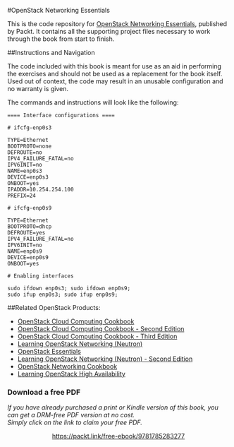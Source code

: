 


#OpenStack Networking Essentials

This is the code repository for [OpenStack Networking Essentials](https://www.packtpub.com/virtualization-and-cloud/openstack-networking-essentials?utm_source=github&utm_medium=repository&utm_campaign=9781785283277), published by Packt. It contains all the supporting project files necessary to work through the book from start to finish.

##Instructions and Navigation

The code included with this book is meant for use as an aid in performing the exercises and should not be used as a replacement for the book itself.
Used out of context, the code may result in an unusable configuration and no warranty is given.

The commands and instructions will look like the following:
```
==== Interface configurations ====

# ifcfg-enp0s3

TYPE=Ethernet
BOOTPROTO=none
DEFROUTE=no
IPV4_FAILURE_FATAL=no
IPV6INIT=no
NAME=enp0s3
DEVICE=enp0s3
ONBOOT=yes
IPADDR=10.254.254.100
PREFIX=24

# ifcfg-enp0s9

TYPE=Ethernet
BOOTPROTO=dhcp
DEFROUTE=yes
IPV4_FAILURE_FATAL=no
IPV6INIT=no
NAME=enp0s9
DEVICE=enp0s9
ONBOOT=yes 

# Enabling interfaces

sudo ifdown enp0s3; sudo ifdown enp0s9; 
sudo ifup enp0s3; sudo ifup enp0s9;
```


##Related OpenStack Products:
* [OpenStack Cloud Computing Cookbook](https://www.packtpub.com/virtualization-and-cloud/openstack-cloud-computing-cookbook?utm_source=github&utm_medium=repository&utm_campaign=9781849517324)
* [OpenStack Cloud Computing Cookbook - Second Edition](https://www.packtpub.com/virtualization-and-cloud/openstack-cloud-computing-cookbook-second-edition?utm_source=github&utm_medium=repository&utm_campaign=9781782167587)
* [OpenStack Cloud Computing Cookbook - Third Edition](https://www.packtpub.com/virtualization-and-cloud/openstack-cloud-computing-cookbook-third-edition?utm_source=github&utm_medium=repository&utm_campaign=9781782174783)
* [Learning OpenStack Networking (Neutron)](https://www.packtpub.com/virtualization-and-cloud/learning-openstack-networking-neutron?utm_source=github&utm_medium=repository&utm_campaign=9781783983308)
* [OpenStack Essentials](https://www.packtpub.com/virtualization-and-cloud/openstack-essentials?utm_source=github&utm_medium=repository&utm_campaign=9781783987085)
* [Learning OpenStack Networking (Neutron) - Second Edition](https://www.packtpub.com/virtualization-and-cloud/learning-openstack-networking-neutron-second-edition?utm_source=github&utm_medium=repository&utm_campaign=9781785287725)
* [OpenStack Networking Cookbook](https://www.packtpub.com/virtualization-and-cloud/openstack-networking-cookbook?utm_source=github&utm_medium=repository&utm_campaign=9781785286100) 
* [Learning OpenStack High Availability](https://www.packtpub.com/virtualization-and-cloud/learning-openstack-high-availability?utm_source=github&utm_medium=repository&utm_campaign=9781784395704)
### Download a free PDF

 <i>If you have already purchased a print or Kindle version of this book, you can get a DRM-free PDF version at no cost.<br>Simply click on the link to claim your free PDF.</i>
<p align="center"> <a href="https://packt.link/free-ebook/9781785283277">https://packt.link/free-ebook/9781785283277 </a> </p>